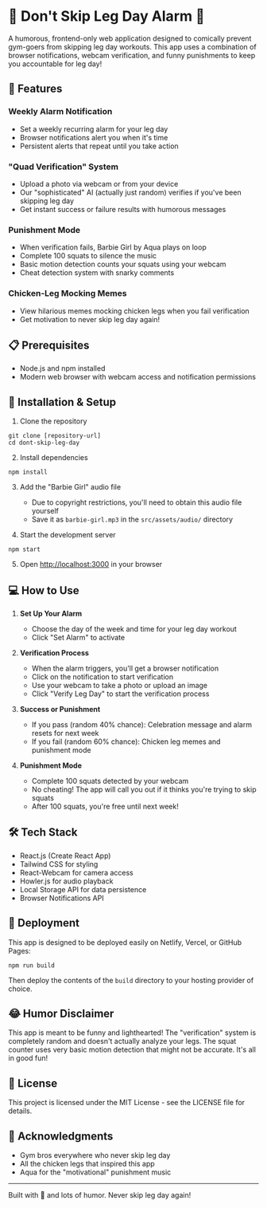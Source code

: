 # 🦵 Don't Skip Leg Day Alarm 🦵

A humorous, frontend-only web application designed to comically prevent gym-goers from skipping leg day workouts. This app uses a combination of browser notifications, webcam verification, and funny punishments to keep you accountable for leg day!

## 🎯 Features

### Weekly Alarm Notification
- Set a weekly recurring alarm for your leg day
- Browser notifications alert you when it's time
- Persistent alerts that repeat until you take action

### "Quad Verification" System
- Upload a photo via webcam or from your device
- Our "sophisticated" AI (actually just random) verifies if you've been skipping leg day
- Get instant success or failure results with humorous messages

### Punishment Mode
- When verification fails, Barbie Girl by Aqua plays on loop
- Complete 100 squats to silence the music
- Basic motion detection counts your squats using your webcam
- Cheat detection system with snarky comments

### Chicken-Leg Mocking Memes
- View hilarious memes mocking chicken legs when you fail verification
- Get motivation to never skip leg day again!

## 📋 Prerequisites

- Node.js and npm installed
- Modern web browser with webcam access and notification permissions

## 🚀 Installation & Setup

1. Clone the repository
```
git clone [repository-url]
cd dont-skip-leg-day
```

2. Install dependencies
```
npm install
```

3. Add the "Barbie Girl" audio file
   - Due to copyright restrictions, you'll need to obtain this audio file yourself
   - Save it as `barbie-girl.mp3` in the `src/assets/audio/` directory

4. Start the development server
```
npm start
```

5. Open [http://localhost:3000](http://localhost:3000) in your browser

## 💻 How to Use

1. **Set Up Your Alarm**
   - Choose the day of the week and time for your leg day workout
   - Click "Set Alarm" to activate

2. **Verification Process**
   - When the alarm triggers, you'll get a browser notification
   - Click on the notification to start verification
   - Use your webcam to take a photo or upload an image
   - Click "Verify Leg Day" to start the verification process

3. **Success or Punishment**
   - If you pass (random 40% chance): Celebration message and alarm resets for next week
   - If you fail (random 60% chance): Chicken leg memes and punishment mode

4. **Punishment Mode**
   - Complete 100 squats detected by your webcam
   - No cheating! The app will call you out if it thinks you're trying to skip squats
   - After 100 squats, you're free until next week!

## 🛠️ Tech Stack

- React.js (Create React App)
- Tailwind CSS for styling
- React-Webcam for camera access
- Howler.js for audio playback
- Local Storage API for data persistence
- Browser Notifications API

## 📱 Deployment

This app is designed to be deployed easily on Netlify, Vercel, or GitHub Pages:

```
npm run build
```

Then deploy the contents of the `build` directory to your hosting provider of choice.

## 😂 Humor Disclaimer

This app is meant to be funny and lighthearted! The "verification" system is completely random and doesn't actually analyze your legs. The squat counter uses very basic motion detection that might not be accurate. It's all in good fun!

## 📝 License

This project is licensed under the MIT License - see the LICENSE file for details.

## 🙏 Acknowledgments

- Gym bros everywhere who never skip leg day
- All the chicken legs that inspired this app
- Aqua for the "motivational" punishment music

---

Built with 💪 and lots of humor. Never skip leg day again!
